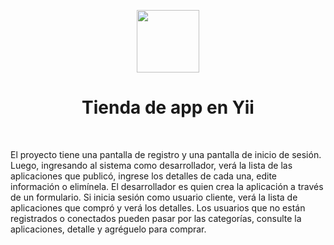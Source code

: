 <p align="center">
    <a href="https://github.com/yiisoft" target="_blank">
        <img src="https://avatars0.githubusercontent.com/u/993323" height="100px">
    </a>
    <h1 align="center">Tienda de app en Yii</h1>
    <br>
</p>

El proyecto tiene una pantalla de registro y una pantalla de inicio de sesión. Luego, ingresando al sistema como desarrollador, verá la lista de las aplicaciones que publicó, ingrese los detalles de cada una, edite información o elimínela. El desarrollador es quien crea la aplicación a través de un formulario. Si inicia sesión como usuario cliente, verá la lista de aplicaciones que compró y verá los detalles. Los usuarios que no están registrados o conectados pueden pasar por las categorías, consulte la
aplicaciones, detalle y agréguelo para comprar.


